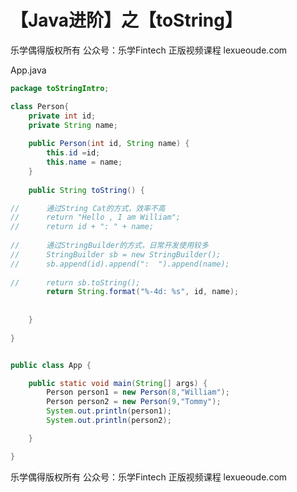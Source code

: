 # 【Java进阶】之【toString】



乐学偶得版权所有  公众号：乐学Fintech  正版视频课程 lexueoude.com



App.java

```java
package toStringIntro;

class Person{
	private int id;
	private String name;
	
	public Person(int id, String name) {
		this.id =id;
		this.name = name;
	}
	
	public String toString() {

//		通过String Cat的方式，效率不高
//		return "Hello , I am William";
//		return id + ": " + name;
		
//		通过StringBuilder的方式，日常开发使用较多
//		StringBuilder sb = new StringBuilder();
//		sb.append(id).append(":  ").append(name);
		
//		return sb.toString();
		return String.format("%-4d: %s", id, name);
	
	
	}
	
}


public class App {

	public static void main(String[] args) {
		Person person1 = new Person(8,"William");
		Person person2 = new Person(9,"Tommy");
		System.out.println(person1);
		System.out.println(person2);

	}

}

```



乐学偶得版权所有  公众号：乐学Fintech  正版视频课程 lexueoude.com

 




